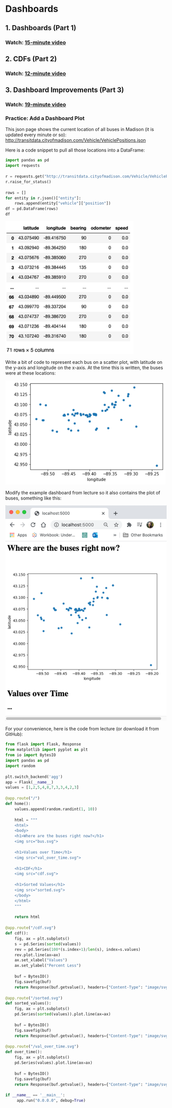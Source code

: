 # Dashboards

## 1. Dashboards (Part 1)

### Watch: [15-minute video](https://youtu.be/D58K7wBSDg4)

## 2. CDFs (Part 2)

### Watch: [12-minute video](https://youtu.be/CQMf5fVAgUM)

## 3. Dashboard Improvements (Part 3)

### Watch: [19-minute video](https://youtu.be/SzDGEdHszLU)

### Practice: Add a Dashboard Plot

This json page shows the current location of all buses in Madison (it
is updated every minute or so):
http://transitdata.cityofmadison.com/Vehicle/VehiclePositions.json

Here is a code snippet to pull all those locations into a DataFrame:

```python
import pandas as pd
import requests

r = requests.get("http://transitdata.cityofmadison.com/Vehicle/VehiclePositions.json")
r.raise_for_status()

rows = []
for entity in r.json()["entity"]:
    rows.append(entity["vehicle"]["position"])
df = pd.DataFrame(rows)
df
```

<img src="bus.png" width=400>

Write a bit of code to represent each bus on a scatter plot, with
latitude on the y-axis and longitude on the x-axis.  At the time this
is written, the buses were at these locations:

<img src="scatter.png" width=500>

Modify the example dashboard from lecture so it also contains the plot of
buses, something like this:

<img src="bus-dash.png" width=600>

For your convenience, here is the code from lecture (or download it from GitHub):

```python
from flask import Flask, Response
from matplotlib import pyplot as plt
from io import BytesIO
import pandas as pd
import random

plt.switch_backend('agg')
app = Flask(__name__)
values = [1,2,5,4,8,7,3,3,4,2,3]

@app.route("/")
def home():
    values.append(random.randint(1, 10))
    
    html = """
    <html>
    <body>
    <h1>Where are the buses right now?</h1>
    <img src="bus.svg">

    <h1>Values over Time</h1>
    <img src="val_over_time.svg">

    <h1>CDF</h1>
    <img src="cdf.svg">

    <h1>Sorted Values</h1>
    <img src="sorted.svg">
    </body>
    </html>
    """

    return html

@app.route("/cdf.svg")
def cdf():
    fig, ax = plt.subplots()
    s = pd.Series(sorted(values))
    rev = pd.Series(100*(s.index+1)/len(s), index=s.values)
    rev.plot.line(ax=ax)
    ax.set_xlabel("Values")
    ax.set_ylabel("Percent Less")

    buf = BytesIO()
    fig.savefig(buf)
    return Response(buf.getvalue(), headers={"Content-Type": "image/svg+xml"})

@app.route("/sorted.svg")
def sorted_values():
    fig, ax = plt.subplots()
    pd.Series(sorted(values)).plot.line(ax=ax)

    buf = BytesIO()
    fig.savefig(buf)
    return Response(buf.getvalue(), headers={"Content-Type": "image/svg+xml"})

@app.route("/val_over_time.svg")
def over_time():
    fig, ax = plt.subplots()
    pd.Series(values).plot.line(ax=ax)

    buf = BytesIO()
    fig.savefig(buf)
    return Response(buf.getvalue(), headers={"Content-Type": "image/svg+xml"})

if __name__ == '__main__':
     app.run("0.0.0.0", debug=True)
```